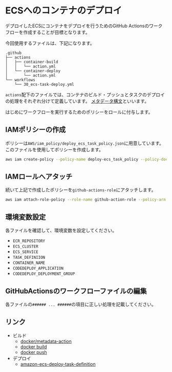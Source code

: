 # ECSへのコンテナのデプロイ

デプロイしたECSにコンテナをデプロイを行うためのGitHub Actionsのワークフローを作成することが目標となります。

今回使用するファイルは、下記になります。

```text
.github
├── actions
│   ├── container-build
│   │   └── action.yml
│   └── container-deploy
│       └── action.yml
└── workflows
    └── 30_ecs-task-deploy.yml
```

`actions`配下のファイルでは、コンテナのビルド・プッシュとタスクのデプロイの処理をそれぞれ分けて定義しています。
[メタデータ構文](https://docs.github.com/ja/actions/sharing-automations/creating-actions/metadata-syntax-for-github-actions)といいます。

はじめにワークフローを実行するためのポリシーをロールに付与します。

## IAMポリシーの作成

ポリシーは`AWS/iam_policy/deploy_ecs_task_policy.json`に用意しています。
このファイルを使用してポリシーを作成します。

```bash
aws iam create-policy --policy-name deploy-ecs_task_policy --policy-document file://AWS/iam_policy/deploy_ecs_task_policy.json
```

## IAMロールへアタッチ

続いて上記で作成したポリシーを`github-actions-role`にアタッチします。

```bash
aws iam attach-role-policy --role-name github-action-role --policy-arn arn:aws:iam::${AWS_ID}:policy/deploy_ecs_task_policy
```

## 環境変数設定

各ファイルを確認して、環境変数を設定してください。

- `ECR_REPOSITORY`
- `ECS_CLUSTER`
- `ECS_SERVICE`
- `TASK_DEFINIION`
- `CONTAINER_NAME`
- `CODEDEPLOY_APPLICATION`
- `CODEDEPLOY_DEPLOYMENT_GROUP`

## GitHubActionsのワークフローファイルの編集

各ファイルの`###### ... ######`の項目に正しい処理を記載してください。  

## リンク

- ビルド
  - [docker/metadata-action](https://github.com/docker/metadata-action)
  - [docker build](https://docs.docker.jp/engine/reference/commandline/build.html)
  - [docker push](https://docs.docker.jp/engine/reference/commandline/push.html)
- デプロイ
  - [amazon-ecs-deploy-task-definition](https://github.com/aws-actions/amazon-ecs-deploy-task-definition)
